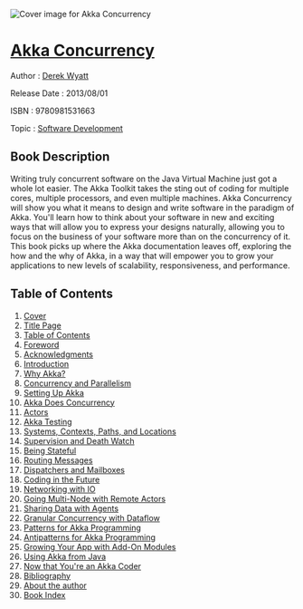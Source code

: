 ![Cover image for Akka Concurrency](https://imgdetail.ebookreading.net/cover/cover/software_development/EB9780981531663.jpg)

[Akka Concurrency](https://ebookreading.net/view/book/Akka+Concurrency-EB9780981531663_1.html "Akka Concurrency")
====================================================================================================================

Author : [Derek Wyatt](https://ebookreading.net/search/author/Derek+Wyatt)

Release Date : 2013/08/01

ISBN : 9780981531663

Topic : [Software Development](https://ebookreading.net/search/category/software-development)

Book Description
-----------------

Writing truly concurrent software on the Java Virtual Machine just got a whole lot easier. The Akka Toolkit takes the sting out of coding for multiple cores, multiple processors, and even multiple machines.
Akka Concurrency will show you what it means to design and write software in the paradigm of Akka. You'll learn how to think about your software in new and exciting ways that will allow you to express your designs naturally, allowing you to focus on the business of your software more than on the concurrency of it. This book picks up where the Akka documentation leaves off, exploring the how and the why of Akka, in a way that will empower you to grow your applications to new levels of scalability, responsiveness, and performance.
              
Table of Contents
-----------------

1. [Cover](https://ebookreading.net/view/book/Akka+Concurrency-EB9780981531663_1.html)
1. [Title Page](https://ebookreading.net/view/book/Akka+Concurrency-EB9780981531663_2.html#titlepage)
1. [Table of Contents](https://ebookreading.net/view/book/Akka+Concurrency-EB9780981531663_3.html)
1. [Foreword](https://ebookreading.net/view/book/Akka+Concurrency-EB9780981531663_4.html)
1. [Acknowledgments](https://ebookreading.net/view/book/Akka+Concurrency-EB9780981531663_5.html)
1. [Introduction](https://ebookreading.net/view/book/Akka+Concurrency-EB9780981531663_6.html)
1. [Why Akka?](https://ebookreading.net/view/book/Akka+Concurrency-EB9780981531663_7.html)
1. [Concurrency and Parallelism](https://ebookreading.net/view/book/Akka+Concurrency-EB9780981531663_8.html)
1. [Setting Up Akka](https://ebookreading.net/view/book/Akka+Concurrency-EB9780981531663_9.html)
1. [Akka Does Concurrency](https://ebookreading.net/view/book/Akka+Concurrency-EB9780981531663_10.html)
1. [Actors](https://ebookreading.net/view/book/Akka+Concurrency-EB9780981531663_11.html)
1. [Akka Testing](https://ebookreading.net/view/book/Akka+Concurrency-EB9780981531663_12.html)
1. [Systems, Contexts, Paths, and Locations](https://ebookreading.net/view/book/Akka+Concurrency-EB9780981531663_13.html)
1. [Supervision and Death Watch](https://ebookreading.net/view/book/Akka+Concurrency-EB9780981531663_14.html)
1. [Being Stateful](https://ebookreading.net/view/book/Akka+Concurrency-EB9780981531663_15.html)
1. [Routing Messages](https://ebookreading.net/view/book/Akka+Concurrency-EB9780981531663_16.html)
1. [Dispatchers and Mailboxes](https://ebookreading.net/view/book/Akka+Concurrency-EB9780981531663_17.html)
1. [Coding in the Future](https://ebookreading.net/view/book/Akka+Concurrency-EB9780981531663_18.html)
1. [Networking with IO](https://ebookreading.net/view/book/Akka+Concurrency-EB9780981531663_19.html)
1. [Going Multi-Node with Remote Actors](https://ebookreading.net/view/book/Akka+Concurrency-EB9780981531663_20.html)
1. [Sharing Data with Agents](https://ebookreading.net/view/book/Akka+Concurrency-EB9780981531663_21.html)
1. [Granular Concurrency with Dataflow](https://ebookreading.net/view/book/Akka+Concurrency-EB9780981531663_22.html)
1. [Patterns for Akka Programming](https://ebookreading.net/view/book/Akka+Concurrency-EB9780981531663_23.html)
1. [Antipatterns for Akka Programming](https://ebookreading.net/view/book/Akka+Concurrency-EB9780981531663_24.html)
1. [Growing Your App with Add-On Modules](https://ebookreading.net/view/book/Akka+Concurrency-EB9780981531663_25.html)
1. [Using Akka from Java](https://ebookreading.net/view/book/Akka+Concurrency-EB9780981531663_26.html)
1. [Now that You&#39;re an Akka Coder](https://ebookreading.net/view/book/Akka+Concurrency-EB9780981531663_27.html)
1. [Bibliography](https://ebookreading.net/view/book/Akka+Concurrency-EB9780981531663_28.html#biblioanchor)
1. [About the author](https://ebookreading.net/view/book/Akka+Concurrency-EB9780981531663_29.html)
1. [Book Index](https://ebookreading.net/view/book/Akka+Concurrency-EB9780981531663_30.html#indexanchor)
